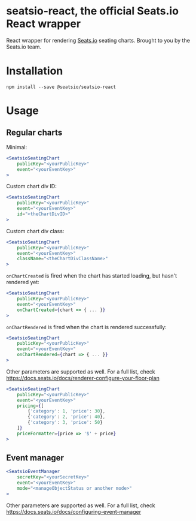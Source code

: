 # seatsio-react, the official Seats.io React wrapper

React wrapper for rendering [Seats.io](https://www.seats.io) seating charts. Brought to you by the Seats.io team.

# Installation

```
npm install --save @seatsio/seatsio-react
```

# Usage

## Regular charts

Minimal:

```jsx
<SeatsioSeatingChart
    publicKey="<yourPublicKey>"
    event="<yourEventKey>"
>
```

Custom chart div ID:

```jsx
<SeatsioSeatingChart
    publicKey="<yourPublicKey>"
    event="<yourEventKey>"
    id="<theChartDivID>"
>
```

Custom chart div class:

```jsx
<SeatsioSeatingChart
    publicKey="<yourPublicKey>"
    event="<yourEventKey>"
    className="<theChartDivClassName>"
>
```

`onChartCreated` is fired when the chart has started loading, but hasn't rendered yet:

```jsx
<SeatsioSeatingChart
    publicKey="<yourPublicKey>"
    event="<yourEventKey>"
    onChartCreated={chart => { ... }}
>
```

`onChartRendered` is fired when the chart is rendered successfully:

```jsx
<SeatsioSeatingChart
    publicKey="<yourPublicKey>"
    event="<yourEventKey>"
    onChartRendered={chart => { ... }}
>
```

Other parameters are supported as well. For a full list, check https://docs.seats.io/docs/renderer-configure-your-floor-plan

```jsx
<SeatsioSeatingChart
    publicKey="<yourPublicKey>"
    event="<yourEventKey>"
    pricing={[
        {'category': 1, 'price': 30},
        {'category': 2, 'price': 40},
        {'category': 3, 'price': 50}
    ]}
    priceFormatter={price => '$' + price}
>
```

## Event manager

```jsx
<SeatsioEventManager
    secretKey="<yourSecretKey>"
    event="<yourEventKey>"
    mode="<manageObjectStatus or another mode>"
>
```

Other parameters are supported as well. For a full list, check https://docs.seats.io/docs/configuring-event-manager
